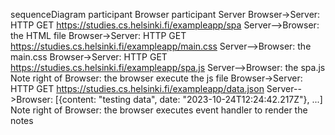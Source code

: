 sequenceDiagram
    participant Browser
    participant Server
    Browser->Server: HTTP GET https://studies.cs.helsinki.fi/exampleapp/spa
    Server-->Browser: the HTML file
    Browser->Server: HTTP GET https://studies.cs.helsinki.fi/exampleapp/main.css
    Server-->Browser: the main.css
    Browser->Server: HTTP GET https://studies.cs.helsinki.fi/exampleapp/spa.js
    Server-->Browser: the spa.js
    Note right of Browser: the browser execute the js file
    Browser->Server: HTTP GET https://studies.cs.helsinki.fi/exampleapp/data.json
    Server-->Browser: [{content: "testing data", date: "2023-10-24T12:24:42.217Z"}, ...]
    Note right of Browser: the browser executes event handler to render the notes
